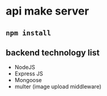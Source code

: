 # api make server

## `npm install`

## backend technology list

- NodeJS
- Express JS
- Mongoose
- multer (image upload middleware)
